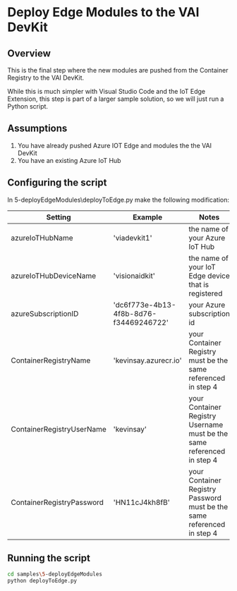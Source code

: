 # Deploy Edge Modules to the VAI DevKit

## Overview

This is the final step where the new modules are pushed from the Container Registry to the VAI DevKit.

While this is much simpler with Visual Studio Code and the IoT Edge Extension, this step is part of a larger sample solution, so we will just run a Python script.

## Assumptions

1. You have already pushed Azure IOT Edge and modules the the VAI DevKit
2. You have an existing Azure IoT Hub


## Configuring the script

In 5-deployEdgeModules\deployToEdge.py make the following modification:

Setting | Example | Notes
------- | ------- | --------
azureIoTHubName | 'viadevkit1' | the name of your Azure IoT Hub
azureIoTHubDeviceName | 'visionaidkit' | the name of your IoT Edge device that is registered
azureSubscriptionID | 'dc6f773e-4b13-4f8b-8d76-f34469246722' | your Azure subscription id
ContainerRegistryName | 'kevinsay.azurecr.io' | your Container Registry must be the same referenced in step 4
ContainerRegistryUserName | 'kevinsay' | your Container Registry Username must be the same referenced in step 4
ContainerRegistryPassword | 'HN11cJ4kh8fB' | your Container Registry Password must be the same referenced in step 4

## Running the script 

```bash
cd samples\5-deployEdgeModules
python deployToEdge.py
```